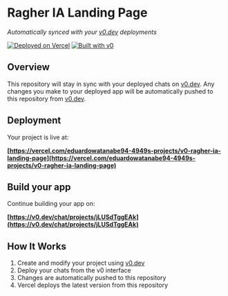 # Ragher IA Landing Page

*Automatically synced with your [v0.dev](https://v0.dev) deployments*

[![Deployed on Vercel](https://img.shields.io/badge/Deployed%20on-Vercel-black?style=for-the-badge&logo=vercel)](https://vercel.com/eduardowatanabe94-4949s-projects/v0-ragher-ia-landing-page)
[![Built with v0](https://img.shields.io/badge/Built%20with-v0.dev-black?style=for-the-badge)](https://v0.dev/chat/projects/jLUSdTggEAk)

## Overview

This repository will stay in sync with your deployed chats on [v0.dev](https://v0.dev).
Any changes you make to your deployed app will be automatically pushed to this repository from [v0.dev](https://v0.dev).

## Deployment

Your project is live at:

**[https://vercel.com/eduardowatanabe94-4949s-projects/v0-ragher-ia-landing-page](https://vercel.com/eduardowatanabe94-4949s-projects/v0-ragher-ia-landing-page)**

## Build your app

Continue building your app on:

**[https://v0.dev/chat/projects/jLUSdTggEAk](https://v0.dev/chat/projects/jLUSdTggEAk)**

## How It Works

1. Create and modify your project using [v0.dev](https://v0.dev)
2. Deploy your chats from the v0 interface
3. Changes are automatically pushed to this repository
4. Vercel deploys the latest version from this repository